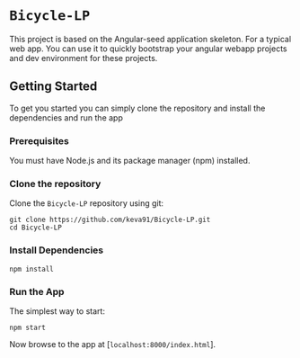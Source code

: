 # `Bicycle-LP` 

This project is based on the Angular-seed application skeleton. For a typical web app. You can use it
to quickly bootstrap your angular webapp projects and dev environment for these projects.


## Getting Started

To get you started you can simply clone the repository and install the dependencies and run the app

### Prerequisites

You must have Node.js and its package manager (npm) installed. 

### Clone the repository 

Clone the `Bicycle-LP` repository using git:

```
git clone https://github.com/keva91/Bicycle-LP.git
cd Bicycle-LP
```


### Install Dependencies

```
npm install
```

### Run the App

The simplest way to start:

```
npm start
```

Now browse to the app at [`localhost:8000/index.html`].


